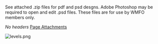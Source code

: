 See attached .zip files for pdf and psd desgns. Adobe Photoshop may be required to open and edit .psd files. These files are for use by WMFO members only.

*No headers*
[Page Attachments](https://wiki-files.wmfo.org/Staff_Info/Files_%252B_Media/General_Design_Work)

![levels.png](https://wiki-files.wmfo.org/Staff_Info/Files_%252B_Media/General_Design_Work/levels.png)
